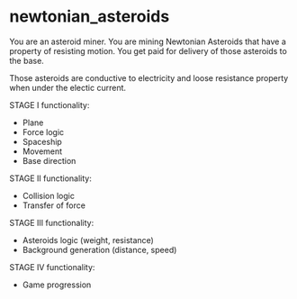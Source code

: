 # newtonian_asteroids

You are an asteroid miner.
You are mining Newtonian Asteroids that have a property of resisting motion.
You get paid for delivery of those asteroids to the base.

Those asteroids are conductive to electricity and loose resistance property when under the electic current.


STAGE I functionality:

- Plane
- Force logic
- Spaceship
- Movement
- Base direction


STAGE II functionality:

- Collision logic
- Transfer of force


STAGE III functionality:

- Asteroids logic (weight, resistance)
- Background generation (distance, speed)


STAGE IV functionality:

- Game progression

